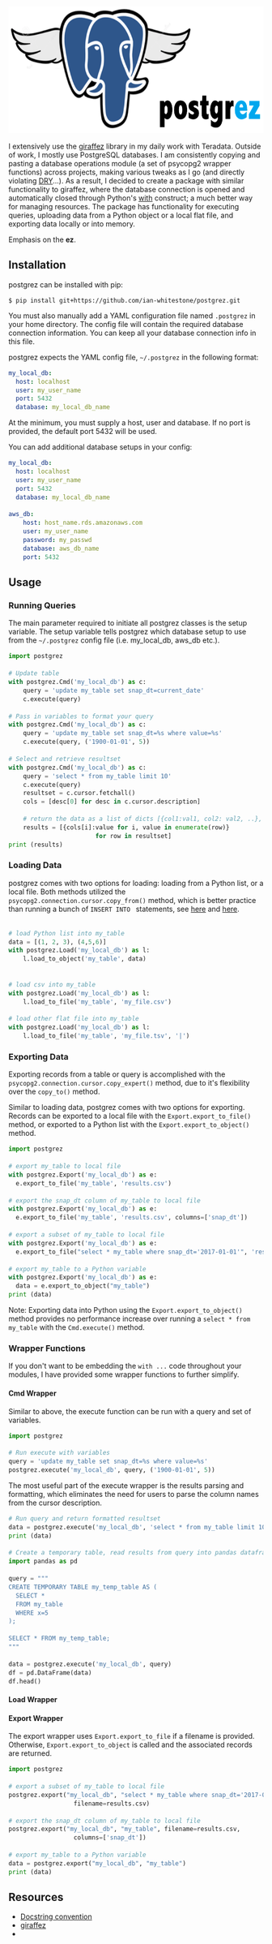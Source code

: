 <p align="left">
<img src="./img/postgrez.png" width="645px" height="250px" >
</p>

I extensively use the [giraffez](https://github.com/capitalone/giraffez) library in my daily work with Teradata. Outside of work, I mostly use PostgreSQL databases. I am consistently copying and pasting a database operations module (a set of psycopg2 wrapper functions) across projects, making various tweaks as I go (and directly violating [DRY](https://en.wikipedia.org/wiki/Don%27t_repeat_yourself)...). As a result, I decided to create a package with similar functionality to giraffez, where the database connection is opened and automatically closed through Python's [with](http://effbot.org/zone/python-with-statement.htm) construct; a much better way for managing resources. The package has functionality for executing queries, uploading data from a Python object or a local flat file, and exporting data locally or into memory.

Emphasis on the **ez**.

## Installation
postgrez can be installed with pip:
```
$ pip install git+https://github.com/ian-whitestone/postgrez.git
```

You must also manually add a YAML configuration file named `.postgrez` in your home directory. The config file will contain the required database connection information. You can keep all your database connection info in this file.

postgrez expects the YAML config file, `~/.postgrez` in the following format:

```yml
my_local_db:
  host: localhost
  user: my_user_name
  port: 5432
  database: my_local_db_name
```

At the minimum, you must supply a host, user and database. If no port is provided, the default port 5432 will be used.

You can add additional database setups in your config:

```yml
my_local_db:
  host: localhost
  user: my_user_name
  port: 5432
  database: my_local_db_name

aws_db:
    host: host_name.rds.amazonaws.com
    user: my_user_name
    password: my_passwd
    database: aws_db_name
    port: 5432
```

## Usage

### Running Queries
The main parameter required to initiate all postgrez classes is the setup variable. The setup variable tells postgrez which database setup to use from the `~/.postgrez` config file (i.e. my_local_db, aws_db etc.).

```python
import postgrez

# Update table
with postgrez.Cmd('my_local_db') as c:
    query = 'update my_table set snap_dt=current_date'
    c.execute(query)

# Pass in variables to format your query
with postgrez.Cmd('my_local_db') as c:
    query = 'update my_table set snap_dt=%s where value=%s'
    c.execute(query, ('1900-01-01', 5))

# Select and retrieve resultset
with postgrez.Cmd('my_local_db') as c:
    query = 'select * from my_table limit 10'
    c.execute(query)
    resultset = c.cursor.fetchall()
    cols = [desc[0] for desc in c.cursor.description]

    # return the data as a list of dicts [{col1:val1, col2: val2, ..}, ..]
    results = [{cols[i]:value for i, value in enumerate(row)}
                        for row in resultset]
print (results)
```

### Loading Data
postgrez comes with two options for loading: loading from a Python list, or a local file. Both methods utilized the `psycopg2.connection.cursor.copy_from()` method, which is better practice than running a bunch of `INSERT INTO ` statements, see
[here](https://www.postgresql.org/docs/current/static/populate.html) and [here](https://www.depesz.com/2007/07/05/how-to-insert-data-to-database-as-fast-as-possible/).

```python

# load Python list into my_table
data = [(1, 2, 3), (4,5,6)]
with postgrez.Load('my_local_db') as l:
    l.load_to_object('my_table', data)


# load csv into my_table
with postgrez.Load('my_local_db') as l:
    l.load_to_file('my_table', 'my_file.csv')

# load other flat file into my_table
with postgrez.Load('my_local_db') as l:
    l.load_to_file('my_table', 'my_file.tsv', '|')

```

### Exporting Data
Exporting records from a table or query is accomplished with the `psycopg2.connection.cursor.copy_expert()` method, due to it's flexibility over the `copy_to()` method.

Similar to loading data, postgrez comes with two options for exporting. Records can be exported to a local file with the `Export.export_to_file()` method, or exported to a Python list with the `Export.export_to_object()` method.

```python
import postgrez

# export my_table to local file
with postgrez.Export('my_local_db') as e:
  e.export_to_file('my_table', 'results.csv')

# export the snap_dt column of my_table to local file
with postgrez.Export('my_local_db') as e:
  e.export_to_file('my_table', 'results.csv', columns=['snap_dt'])

# export a subset of my_table to local file
with postgrez.Export('my_local_db') as e:
  e.export_to_file("select * my_table where snap_dt='2017-01-01'", 'results.csv')

# export my_table to a Python variable
with postgrez.Export('my_local_db') as e:
  data = e.export_to_object("my_table")
print (data)
```

Note: Exporting data into Python using the `Export.export_to_object()` method provides no performance increase over running a `select * from my_table` with the `Cmd.execute()` method.


### Wrapper Functions

If you don't want to be embedding the `with ...` code throughout your modules, I have provided some wrapper functions to further simplify.

#### Cmd Wrapper
Similar to above, the execute function can be run with a query and set of variables.

```python
import postgrez

# Run execute with variables
query = 'update my_table set snap_dt=%s where value=%s'
postgrez.execute('my_local_db', query, ('1900-01-01', 5))
```

The most useful part of the execute wrapper is the results parsing and formatting, which eliminates the need for users to parse the column names from the cursor description.
```python
# Run query and return formatted resultset
data = postgrez.execute('my_local_db', 'select * from my_table limit 10')
print (data)

# Create a temporary table, read results from query into pandas dataframe
import pandas as pd

query = """
CREATE TEMPORARY TABLE my_temp_table AS (
  SELECT *
  FROM my_table
  WHERE x=5
);

SELECT * FROM my_temp_table;
"""

data = postgrez.execute('my_local_db', query)
df = pd.DataFrame(data)
df.head()
```


#### Load Wrapper



#### Export Wrapper
The export wrapper uses `Export.export_to_file` if a filename is provided. Otherwise, `Export.export_to_object` is called and the associated records are returned.

```python
import postgrez

# export a subset of my_table to local file
postgrez.export("my_local_db", "select * my_table where snap_dt='2017-01-01'",
                  filename=results.csv)

# export the snap_dt column of my_table to local file
postgrez.export("my_local_db", "my_table", filename=results.csv,
                  columns=['snap_dt'])

# export my_table to a Python variable
data = postgrez.export("my_local_db", "my_table")
print (data)
```

## Resources
* [Docstring convention](http://sphinxcontrib-napoleon.readthedocs.io/en/latest/example_google.html)
* [giraffez](https://github.com/capitalone/giraffez)
*
